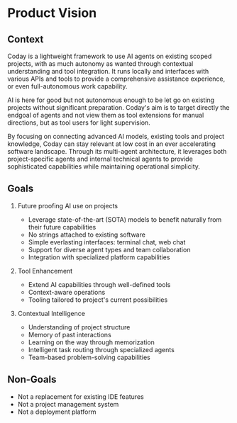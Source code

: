 # Product Vision

## Context

Coday is a lightweight framework to use AI agents on existing scoped projects, with as much autonomy as wanted through
contextual understanding and tool integration. It runs locally and interfaces with various APIs and tools to provide a
comprehensive assistance experience, or even full-autonomous work capability.

AI is here for good but not autonomous enough to be let go on existing projects without significant preparation. Coday's
aim is to target directly the endgoal of agents and not view them as tool extensions for manual directions, but as tool
users for light supervision.

By focusing on connecting advanced AI models, existing tools and project knowledge, Coday can stay relevant at low cost
in an ever accelerating software landscape. Through its multi-agent architecture, it leverages both project-specific
agents and internal technical agents to provide sophisticated capabilities while maintaining operational simplicity.

## Goals

1. Future proofing AI use on projects
    - Leverage state-of-the-art (SOTA) models to benefit naturally from their future capabilities
    - No strings attached to existing software
    - Simple everlasting interfaces: terminal chat, web chat
   - Support for diverse agent types and team collaboration
   - Integration with specialized platform capabilities

2. Tool Enhancement
    - Extend AI capabilities through well-defined tools
    - Context-aware operations
    - Tooling tailored to project's current possibilities

3. Contextual Intelligence
    - Understanding of project structure
    - Memory of past interactions
    - Learning on the way through memorization
   - Intelligent task routing through specialized agents
   - Team-based problem-solving capabilities

## Non-Goals

- Not a replacement for existing IDE features
- Not a project management system
- Not a deployment platform